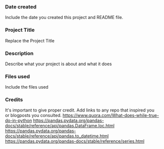 ### Date created
Include the date you created this project and README file.

### Project Title
Replace the Project Title

### Description
Describe what your project is about and what it does

### Files used
Include the files used

### Credits
It's important to give proper credit. Add links to any repo that inspired you or blogposts you consulted.
https://www.quora.com/What-does-while-true-do-in-python
https://pandas.pydata.org/pandas-docs/stable/reference/api/pandas.DataFrame.loc.html
https://pandas.pydata.org/pandas-docs/stable/reference/api/pandas.to_datetime.html
https://pandas.pydata.org/pandas-docs/stable/reference/series.html
